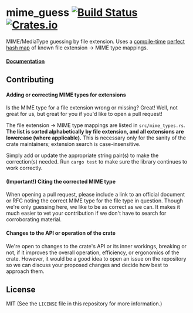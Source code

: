 # mime_guess [![Build Status](https://travis-ci.org/abonander/mime_guess.svg?branch=master)](https://travis-ci.org/abonander/mime_guess) [![Crates.io](https://img.shields.io/crates/v/mime_guess.svg)](https://crates.io/crates/mime_guess)

MIME/MediaType guessing by file extension. Uses a [compile-time](https://crates.io/crates/phf_codegen) [perfect hash map](https://crates.io/crates/phf) of known file extension -> MIME type mappings.

#### [Documentation](https://docs.rs/mime_guess/)

Contributing
-----------

#### Adding or correcting MIME types for extensions

Is the MIME type for a file extension wrong or missing? Great! Well, not great for us, but great for you if you'd like to open a pull request! 

The file extension -> MIME type mappings are listed in `src/mime_types.rs`. **The list is sorted alphabetically by file extension, and all extensions are lowercase (where applicable).** This is necessary only for the sanity of the crate maintainers; extension search is case-insensitive.

Simply add or update the appropriate string pair(s) to make the correction(s) needed. Run `cargo test` to make sure the library continues to work correctly.

#### (Important!) Citing the corrected MIME type 

When opening a pull request, please include a link to an official document or RFC noting the correct MIME type for the file type in question. Though we're only guessing here, we like to be as correct as we can. It makes it much easier to vet your contribution if we don't have to search for corroborating material.

#### Changes to the API or operation of the crate

We're open to changes to the crate's API or its inner workings, breaking or not, if it improves the overall operation, efficiency, or ergonomics of the crate. However, it would be a good idea to open an issue on the repository so we can discuss your proposed changes and decide how best to approach them.


License
-------

MIT (See the `LICENSE` file in this repository for more information.)
